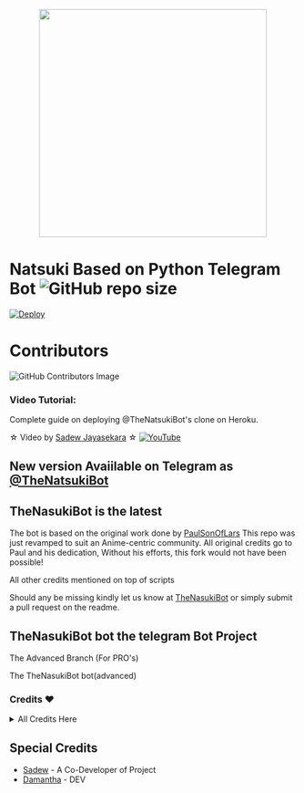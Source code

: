 <p align="center"><a href="https://t.me/NatsukiSupport_Official"><img src="https://telegra.ph/file/a6281ecaae26667a13716.png" width="400"></a></p>
<p align="center">

# Natsuki Based on Python Telegram Bot ![GitHub repo size](https://img.shields.io/github/repo-size/Sadew451/Natsuki-v2.1?label=Repo%20Size)
  
[![Deploy](https://www.herokucdn.com/deploy/button.svg)](https://heroku.com/deploy?template=https://github.com/Sadew451/Natsuki-v2.1.git)

# Contributors

![GitHub Contributors Image](https://contrib.rocks/image?repo=Sadew451/Natsuki-v2.1)
  
### Video Tutorial:
Complete guide on deploying @TheNatsukiBot's clone on Heroku.

☆ Video by [Sadew Jayasekara](https://www.youtube.com/channel/UCdSBUUQ1v0_IIElBR_1B72w) ☆
[![YouTube](https://img.shields.io/badge/YouTube-Video%20Tutorial-red?logo=youtube)](https://youtu.be/fcXPoq4FcWw)

## New version Avaiilable on Telegram as [@TheNatsukiBot](https://t.me/TheNatsukiBot)


## TheNasukiBot is the latest


The bot is based on the original work done by [PaulSonOfLars](https://github.com/PaulSonOfLars)
This repo was just revamped to suit an Anime-centric community. All original credits go to Paul and his dedication, Without his efforts, this fork would not have been possible!

All other credits mentioned on top of scripts

Should any be missing kindly let us know at [TheNasukiBot](https://t.me/Natsuki_Updates) or simply submit a pull request on the readme.

## TheNasukiBot bot the telegram Bot Project
The Advanced Branch (For PRO's)

The TheNasukiBot bot(advanced)

### Credits ❤
<details><summary>All Credits Here</summary>
<p>

**[Inuka Asith](https://github.com/inukaasith)** ▪ **[Prabasha](https://github.com/prabhasha-p/HexzyBot)** ▪ **[Im Janindu](https://github.com/imjanindu)** ▪ **[Devil](https://github.com/lucifeermorningstar)** ▪ **[Miss-Valentina](https://github.com/Miss-Valentina)** ▪ **[Mr-Dark-Prince](https://github.com/Mr-Dark-Prince/)** ▪ **[Anime Kaizoku](https://github.com/AnimeKaizoku)** ▪ **[thehamkercat](https://github.com/thehamkercat/)**
</details>

## Special Credits
- [Sadew](https://github.com/Sadew451) - A Co-Developer of Project
- [Damantha](https://github.com/Damantha126) - DEV
